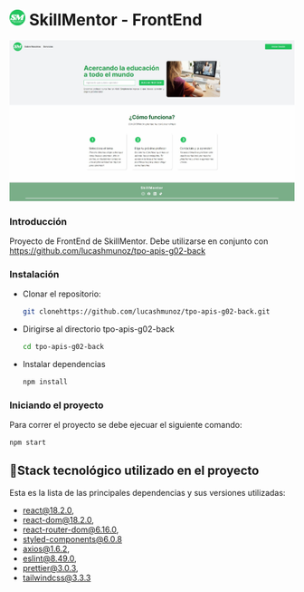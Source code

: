 # <img src="src/assets/smlogo.png" width="28"/> SkillMentor - FrontEnd

![Screenshot](src/assets/SkillMentor.jpg)

### Introducción

Proyecto de FrontEnd de SkillMentor. Debe utilizarse en conjunto con https://github.com/lucashmunoz/tpo-apis-g02-back

### Instalación

- Clonar el repositorio:
  ```bash
  git clonehttps://github.com/lucashmunoz/tpo-apis-g02-back.git
  ```
- Dirigirse al directorio tpo-apis-g02-back

  ```bash
  cd tpo-apis-g02-back
  ```

- Instalar dependencias

  ```bash
  npm install
  ```

### Iniciando el proyecto

Para correr el proyecto se debe ejecuar el siguiente comando:

```bash
npm start
```

## 🔌Stack tecnológico utilizado en el proyecto

Esta es la lista de las principales dependencias y sus versiones utilizadas:

- react@18.2.0,
- react-dom@18.2.0,
- react-router-dom@6.16.0,
- styled-components@6.0.8
- axios@1.6.2,
- eslint@8.49.0,
- prettier@3.0.3,
- tailwindcss@3.3.3
